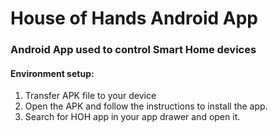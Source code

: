 # House of Hands Android App

### Android App used to control Smart Home devices

#### Environment setup:
1. Transfer APK file to your device
2. Open the APK and follow the instructions to install the app.
3. Search for HOH app in your app drawer and open it.
